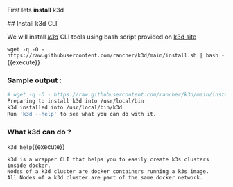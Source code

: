 First lets **install** k3d

## Install k3d CLI

We will install _[k3d](https://k3d.io/)_ CLI tools using bash script provided on [k3d site](https://k3d.io/#installation) 

`wget -q -O - https://raw.githubusercontent.com/rancher/k3d/main/install.sh | bash -`{{execute}}

### Sample output : 

```bash
# wget -q -O - https://raw.githubusercontent.com/rancher/k3d/main/install.sh | bash -
Preparing to install k3d into /usr/local/bin
k3d installed into /usr/local/bin/k3d
Run 'k3d --help' to see what you can do with it.
```

### What k3d can do ? 

`k3d help`{{execute}}

```
k3d is a wrapper CLI that helps you to easily create k3s clusters inside docker.
Nodes of a k3d cluster are docker containers running a k3s image.
All Nodes of a k3d cluster are part of the same docker network.
```